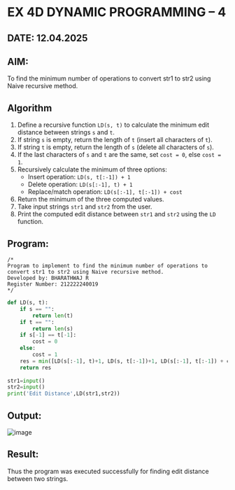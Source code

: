 # EX 4D DYNAMIC PROGRAMMING – 4
## DATE: 12.04.2025
## AIM:
To find the minimum number of operations to convert str1 to str2 using Naive recursive method.

## Algorithm  

1. Define a recursive function `LD(s, t)` to calculate the minimum edit distance between strings `s` and `t`.  
2. If string `s` is empty, return the length of `t` (insert all characters of `t`).  
3. If string `t` is empty, return the length of `s` (delete all characters of `s`).  
4. If the last characters of `s` and `t` are the same, set `cost = 0`, else `cost = 1`.  
5. Recursively calculate the minimum of three options:  
   - Insert operation: `LD(s, t[:-1]) + 1`  
   - Delete operation: `LD(s[:-1], t) + 1`  
   - Replace/match operation: `LD(s[:-1], t[:-1]) + cost`  
6. Return the minimum of the three computed values.  
7. Take input strings `str1` and `str2` from the user.  
8. Print the computed edit distance between `str1` and `str2` using the `LD` function.  

## Program:
```
/*
Program to implement to find the minimum number of operations to convert str1 to str2 using Naive recursive method.
Developed by: BHARATHWAJ R
Register Number: 212222240019
*/
```
```python
def LD(s, t):
    if s == "":
        return len(t)
    if t == "":
        return len(s)
    if s[-1] == t[-1]:
        cost = 0
    else:
        cost = 1
    res = min([LD(s[:-1], t)+1, LD(s, t[:-1])+1, LD(s[:-1], t[:-1]) + cost])
    return res
    
str1=input()
str2=input()
print('Edit Distance',LD(str1,str2))
```
## Output:

![image](https://github.com/user-attachments/assets/f24c041c-2949-47c1-b2f6-294db6b9a0b4)


## Result:
Thus the program was executed successfully for finding edit distance between two strings.
